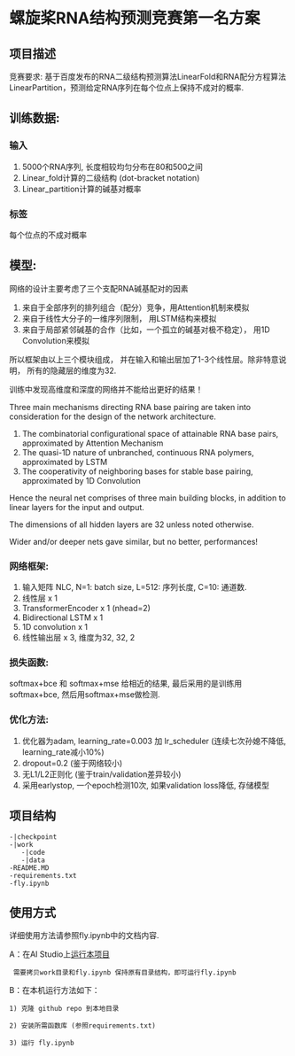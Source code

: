 # 螺旋桨RNA结构预测竞赛第一名方案

## 项目描述
竞赛要求: 基于百度发布的RNA二级结构预测算法LinearFold和RNA配分方程算法LinearPartition，预测给定RNA序列在每个位点上保持不成对的概率.

## 训练数据: 

### 输入
   1. 5000个RNA序列, 长度相较均匀分布在80和500之间
   2. Linear_fold计算的二级结构 (dot-bracket notation)
   3. Linear_partition计算的碱基对概率
    
### 标签
   每个位点的不成对概率
    
## 模型:

网络的设计主要考虑了三个支配RNA碱基配对的因素
   1. 来自于全部序列的排列组合（配分）竞争，用Attention机制来模拟
   2. 来自于线性大分子的一维序列限制， 用LSTM结构来模拟
   3. 来自于局部紧邻碱基的合作（比如，一个孤立的碱基对极不稳定）， 用1D Convolution来模拟
 
所以框架由以上三个模块组成， 并在输入和输出层加了1-3个线性层。除非特意说明， 所有的隐藏层的维度为32.

训练中发现高维度和深度的网络并不能给出更好的结果！

Three main mechanisms directing RNA base pairing are taken into consideration for the 
 design of the network architecture. 
   1) The combinatorial configurational space of attainable RNA base pairs, approximated by Attention Mechanism
   2) The quasi-1D nature of unbranched, continuous RNA polymers, approximated by LSTM
   3) The cooperativity of neighboring bases for stable base pairing, approximated by 1D Convolution

Hence the neural net comprises of three main building blocks, in addition to linear layers for the input and output. 

The dimensions of all hidden layers are 32 unless noted otherwise.

Wider and/or deeper nets gave similar, but no better, performances!

### 网络框架:

 1. 输入矩阵 NLC, N=1: batch size, L=512: 序列长度, C=10: 通道数.
 2. 线性层 x 1
 3. TransformerEncoder x 1 (nhead=2)
 4. Bidirectional LSTM x 1
 5. 1D convolution x 1
 6. 线性输出层 x 3, 维度为32, 32, 2 

### 损失函数:
 softmax+bce 和 softmax+mse 给相近的结果, 最后采用的是训练用softmax+bce, 然后用softmax+mse做检测.

### 优化方法:
 1. 优化器为adam, learning_rate=0.003 加 lr_scheduler (连续七次孙媳不降低, learning_rate减小10%)
 2. dropout=0.2 (鉴于网络较小)
 3. 无L1/L2正则化 (鉴于train/validation差异较小)
 4. 采用earlystop, 一个epoch检测10次, 如果validation loss降低, 存储模型


## 项目结构
```
-|checkpoint
-|work
   -|code
   -|data
-README.MD
-requirements.txt
-fly.ipynb
```
## 使用方式

详细使用方法请参照fly.ipynb中的文档内容.

A：在AI Studio上[运行本项目](https://aistudio.baidu.com/aistudio/projectdetail/1479469)

     需要拷贝work目录和fly.ipynb 保持原有目录结构，即可运行fly.ipynb

B：在本机运行方法如下：

    1) 克隆 github repo 到本地目录

    2) 安装所需函数库 (参照requirements.txt)
    
    3) 运行 fly.ipynb

